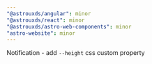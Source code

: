```yaml
---
"@astrouxds/angular": minor
"@astrouxds/react": minor
"@astrouxds/astro-web-components": minor
"astro-website": minor
---
```


Notification - add `--height` css custom property

